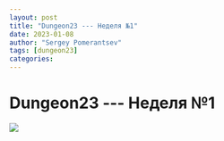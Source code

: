 ```yaml
---
layout: post
title: "Dungeon23 --- Неделя №1"
date: 2023-01-08
author: "Sergey Pomerantsev"
tags: [dungeon23]
categories:
---
```


# Dungeon23 --- Неделя №1

![](/images/dungeon23/_week1.jpg)
